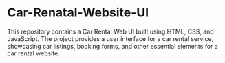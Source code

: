 # Car-Renatal-Website-UI
This repository contains a Car Rental Web UI built using HTML, CSS, and JavaScript. The project provides a user interface for a car rental service, showcasing car listings, booking forms, and other essential elements for a car rental website.
